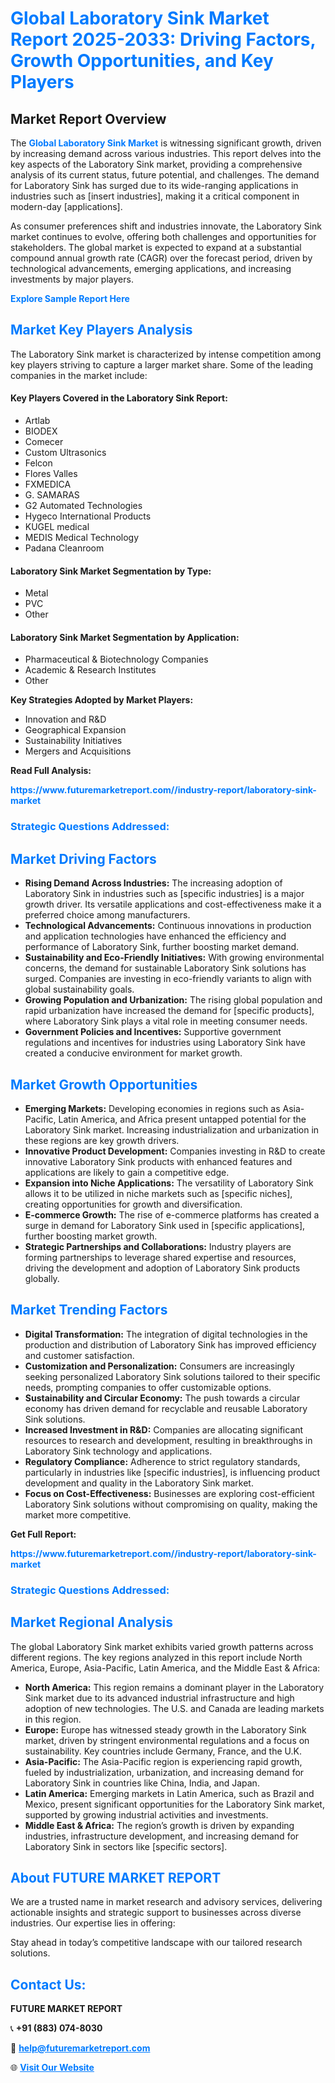 <h1 style="color: #007BFF;">Global Laboratory Sink Market Report 2025-2033: Driving Factors, Growth Opportunities, and Key Players</h1>

<section id="overview">
<h2>Market Report Overview</h2>
<p>The <a href="https://www.futuremarketreport.com//industry-report/laboratory-sink-market" style="color: #007BFF; text-decoration: none;"><strong>Global Laboratory Sink Market</strong></a> is witnessing significant growth, driven by increasing demand across various industries. This report delves into the key aspects of the Laboratory Sink market, providing a comprehensive analysis of its current status, future potential, and challenges. The demand for Laboratory Sink has surged due to its wide-ranging applications in industries such as [insert industries], making it a critical component in modern-day [applications].</p>
<p>As consumer preferences shift and industries innovate, the Laboratory Sink market continues to evolve, offering both challenges and opportunities for stakeholders. The global market is expected to expand at a substantial compound annual growth rate (CAGR) over the forecast period, driven by technological advancements, emerging applications, and increasing investments by major players.</p>
</section>

<section id="overview">
<p><a href="https://www.futuremarketreport.com//request-sample/reportId=48926" style="color: #007BFF; text-decoration: none;"><strong>Explore Sample Report Here</strong></a></p>
</section>

<section id="key-players">
<h2 style="color: #007BFF;">Market Key Players Analysis</h2>
<p>The Laboratory Sink market is characterized by intense competition among key players striving to capture a larger market share. Some of the leading companies in the market include:</p>
<h4>Key Players Covered in the Laboratory Sink Report:</h4>
<ul><li>Artlab</li><li>BIODEX</li><li>Comecer</li><li>Custom Ultrasonics</li><li>Felcon</li><li>Flores Valles</li><li>FXMEDICA</li><li>G. SAMARAS</li><li>G2 Automated Technologies</li><li>Hygeco International Products</li><li>KUGEL medical</li><li>MEDIS Medical Technology</li><li>Padana Cleanroom</li></ul>
<h4>Laboratory Sink Market Segmentation by Type:</h4>
<ul><li>Metal</li><li>PVC</li><li>Other</li></ul>

<h4>Laboratory Sink Market Segmentation by Application:</h4>
<ul><li>Pharmaceutical &amp; Biotechnology Companies</li><li>Academic &amp; Research Institutes</li><li>Other</li></ul>
<p><strong>Key Strategies Adopted by Market Players:</strong></p>
<ul>
<li>Innovation and R&D</li>
<li>Geographical Expansion</li>
<li>Sustainability Initiatives</li>
<li>Mergers and Acquisitions</li>
</ul>
</section>

<section>
<p><strong>Read Full Analysis: </strong></p><a href="https://www.futuremarketreport.com//industry-report/laboratory-sink-market" style="color: #007BFF; text-decoration: none;"><strong>https://www.futuremarketreport.com//industry-report/laboratory-sink-market</strong></a>
<h3 style="color: #007BFF;">Strategic Questions Addressed:</h3>
</section>

<section id="driving-factors">
<h2 style="color: #007BFF;">Market Driving Factors</h2>
<ul>
<li><strong>Rising Demand Across Industries:</strong> The increasing adoption of Laboratory Sink in industries such as [specific industries] is a major growth driver. Its versatile applications and cost-effectiveness make it a preferred choice among manufacturers.</li>
<li><strong>Technological Advancements:</strong> Continuous innovations in production and application technologies have enhanced the efficiency and performance of Laboratory Sink, further boosting market demand.</li>
<li><strong>Sustainability and Eco-Friendly Initiatives:</strong> With growing environmental concerns, the demand for sustainable Laboratory Sink solutions has surged. Companies are investing in eco-friendly variants to align with global sustainability goals.</li>
<li><strong>Growing Population and Urbanization:</strong> The rising global population and rapid urbanization have increased the demand for [specific products], where Laboratory Sink plays a vital role in meeting consumer needs.</li>
<li><strong>Government Policies and Incentives:</strong> Supportive government regulations and incentives for industries using Laboratory Sink have created a conducive environment for market growth.</li>
</ul>
</section>

<section id="growth-opportunities">
<h2 style="color: #007BFF;">Market Growth Opportunities</h2>
<ul>
<li><strong>Emerging Markets:</strong> Developing economies in regions such as Asia-Pacific, Latin America, and Africa present untapped potential for the Laboratory Sink market. Increasing industrialization and urbanization in these regions are key growth drivers.</li>
<li><strong>Innovative Product Development:</strong> Companies investing in R&D to create innovative Laboratory Sink products with enhanced features and applications are likely to gain a competitive edge.</li>
<li><strong>Expansion into Niche Applications:</strong> The versatility of Laboratory Sink allows it to be utilized in niche markets such as [specific niches], creating opportunities for growth and diversification.</li>
<li><strong>E-commerce Growth:</strong> The rise of e-commerce platforms has created a surge in demand for Laboratory Sink used in [specific applications], further boosting market growth.</li>
<li><strong>Strategic Partnerships and Collaborations:</strong> Industry players are forming partnerships to leverage shared expertise and resources, driving the development and adoption of Laboratory Sink products globally.</li>
</ul>
</section>

<section id="trending-factors">
<h2 style="color: #007BFF;">Market Trending Factors</h2>
<ul>
<li><strong>Digital Transformation:</strong> The integration of digital technologies in the production and distribution of Laboratory Sink has improved efficiency and customer satisfaction.</li>
<li><strong>Customization and Personalization:</strong> Consumers are increasingly seeking personalized Laboratory Sink solutions tailored to their specific needs, prompting companies to offer customizable options.</li>
<li><strong>Sustainability and Circular Economy:</strong> The push towards a circular economy has driven demand for recyclable and reusable Laboratory Sink solutions.</li>
<li><strong>Increased Investment in R&D:</strong> Companies are allocating significant resources to research and development, resulting in breakthroughs in Laboratory Sink technology and applications.</li>
<li><strong>Regulatory Compliance:</strong> Adherence to strict regulatory standards, particularly in industries like [specific industries], is influencing product development and quality in the Laboratory Sink market.</li>
<li><strong>Focus on Cost-Effectiveness:</strong> Businesses are exploring cost-efficient Laboratory Sink solutions without compromising on quality, making the market more competitive.</li>
</ul>
</section>

<section>
<p><strong>Get Full Report: </strong></p><a href="https://www.futuremarketreport.com//industry-report/laboratory-sink-market" style="color: #007BFF; text-decoration: none;"><strong>https://www.futuremarketreport.com//industry-report/laboratory-sink-market</strong></a>
<h3 style="color: #007BFF;">Strategic Questions Addressed:</h3>
</section>


<section id="regional-analysis">
<h2 style="color: #007BFF;">Market Regional Analysis</h2>
<p>The global Laboratory Sink market exhibits varied growth patterns across different regions. The key regions analyzed in this report include North America, Europe, Asia-Pacific, Latin America, and the Middle East & Africa:</p>
<ul>
<li><strong>North America:</strong> This region remains a dominant player in the Laboratory Sink market due to its advanced industrial infrastructure and high adoption of new technologies. The U.S. and Canada are leading markets in this region.</li>
<li><strong>Europe:</strong> Europe has witnessed steady growth in the Laboratory Sink market, driven by stringent environmental regulations and a focus on sustainability. Key countries include Germany, France, and the U.K.</li>
<li><strong>Asia-Pacific:</strong> The Asia-Pacific region is experiencing rapid growth, fueled by industrialization, urbanization, and increasing demand for Laboratory Sink in countries like China, India, and Japan.</li>
<li><strong>Latin America:</strong> Emerging markets in Latin America, such as Brazil and Mexico, present significant opportunities for the Laboratory Sink market, supported by growing industrial activities and investments.</li>
<li><strong>Middle East & Africa:</strong> The region’s growth is driven by expanding industries, infrastructure development, and increasing demand for Laboratory Sink in sectors like [specific sectors].</li>
</ul>
</section>

<footer>
<h2 style="color: #007BFF;">About FUTURE MARKET REPORT</h2>
<p>We are a trusted name in market research and advisory services, delivering actionable insights and strategic support to businesses across diverse industries. Our expertise lies in offering:</p>

<p>Stay ahead in today’s competitive landscape with our tailored research solutions.</p>

<h2 style="color: #007BFF;">Contact Us:</h2>
<p><strong>FUTURE MARKET REPORT</strong></p>
<p>📞 <strong>+91 (883) 074-8030</strong></p>
<p>📧 <strong><a href="mailto:help@futuremarketreport.com" style="color: #007BFF;">help@futuremarketreport.com</a></strong></p>
<p>🌐 <strong><a href="https://www.futuremarketreport.com/" style="color: #007BFF;">Visit Our Website</a></strong></p>
</footer>